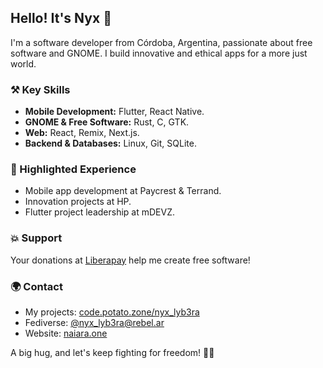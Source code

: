 ## Hello! It's Nyx 🖤

I'm a software developer from Córdoba, Argentina, passionate about free software
and GNOME. I build innovative and ethical apps for a more just world.

### ⚒️ Key Skills

- **Mobile Development:** Flutter, React Native.
- **GNOME & Free Software:** Rust, C, GTK.
- **Web:** React, Remix, Next.js.
- **Backend & Databases:** Linux, Git, SQLite.

### 🎯 Highlighted Experience

- Mobile app development at Paycrest & Terrand.
- Innovation projects at HP.
- Flutter project leadership at mDEVZ.

### 💥 Support

Your donations at [Liberapay](https://liberapay.com/naipotato) help me create
free software!

### 🌍 Contact

- My projects: [code.potato.zone/nyx_lyb3ra](https://code.potato.zone/nyx_lyb3ra)
- Fediverse: [@nyx_lyb3ra@rebel.ar](https://rebel.ar/@nyx_lyb3ra)
- Website: [naiara.one](https://naiara.one)

A big hug, and let's keep fighting for freedom! 🚩🔥
